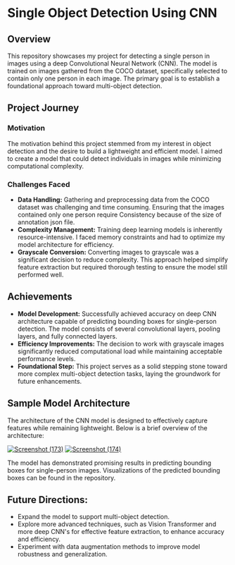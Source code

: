 # Single Object Detection Using CNN
## Overview
This repository showcases my project for detecting a single person in images using a deep Convolutional Neural Network (CNN). The model is trained on images gathered from the COCO dataset, specifically selected to contain only one person in each image. The primary goal is to establish a foundational approach toward multi-object detection.

## Project Journey
### Motivation
The motivation behind this project stemmed from my interest in object detection and the desire to build a lightweight and efficient model. I aimed to create a model that could detect individuals in images while minimizing computational complexity.

### Challenges Faced
* __Data Handling:__ Gathering and preprocessing data from the COCO dataset was challenging and time consuming. Ensuring that the images contained only one person require Consistency because of the size of annotation json file.  
* __Complexity Management:__ Training deep learning models is inherently resource-intensive. I faced memory constraints and had to optimize my model architecture for efficiency.  
* __Grayscale Conversion:__ Converting images to grayscale was a significant decision to reduce complexity. This approach helped simplify feature extraction but required thorough testing to ensure the model still performed well.  

## Achievements
* __Model Development:__ Successfully achieved accuracy on deep CNN architecture capable of predicting bounding boxes for single-person detection. The model consists of several convolutional layers, pooling layers, and fully connected layers.  
* __Efficiency Improvements:__ The decision to work with grayscale images significantly reduced computational load while maintaining acceptable performance levels.  
* __Foundational Step:__ This project serves as a solid stepping stone toward more complex multi-object detection tasks, laying the groundwork for future enhancements.  
## Sample Model Architecture
The architecture of the CNN model is designed to effectively capture features while remaining lightweight. Below is a brief overview of the architecture:

[![Screenshot (173)](https://github.com/user-attachments/assets/d5664162-e3e6-40de-9404-65715410f885)](https://www.kaggle.com/code/nishantsingh96/peronscoco)
[![Screenshot (174)](https://github.com/user-attachments/assets/c6ef578b-4966-45b1-b7b8-90aa4a19800f)](https://www.kaggle.com/code/nishantsingh96/peronscoco)


The model has demonstrated promising results in predicting bounding boxes for single-person images. Visualizations of the predicted bounding boxes can be found in the repository.

## Future Directions:

* Expand the model to support multi-object detection.
* Explore more advanced techniques, such as Vision Transformer and more deep CNN's for effective feature extraction, to enhance accuracy and efficiency.
* Experiment with data augmentation methods to improve model robustness and generalization.
